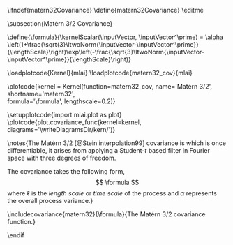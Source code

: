 \ifndef{matern32Covariance}
\define{matern32Covariance}
\editme

\subsection{Matérn 3/2 Covariance}

\define{\formula}{\kernelScalar(\inputVector, \inputVector^\prime) = \alpha \left(1+\frac{\sqrt{3}\ltwoNorm{\inputVector-\inputVector^\prime}}{\lengthScale}\right)\exp\left(-\frac{\sqrt{3}\ltwoNorm{\inputVector-\inputVector^\prime}}{\lengthScale}\right)}

\loadplotcode{Kernel}{mlai}
\loadplotcode{matern32_cov}{mlai}

\plotcode{kernel = Kernel(function=matern32_cov,
                     name='Matérn 3/2',
                     shortname='matern32',					 
                     formula='\formula',
					 lengthscale=0.2)}

\setupplotcode{import mlai.plot as plot}
\plotcode{plot.covariance_func(kernel=kernel, diagrams='\writeDiagramsDir/kern/')}

\notes{The Matérn 3/2 [@Stein:interpolation99] covariance is which is once differentiable, it arises from applying a Student-$t$ based filter in Fourier space with three degrees of freedom. 

The covariance takes the following form,
$$
\formula
$$
where $\ell$ is the *length scale* or *time scale* of the process and $\alpha$ represents the overall process variance.}

\includecovariance{matern32}{\formula}{The Matérn 3/2 covariance function.}


\endif
